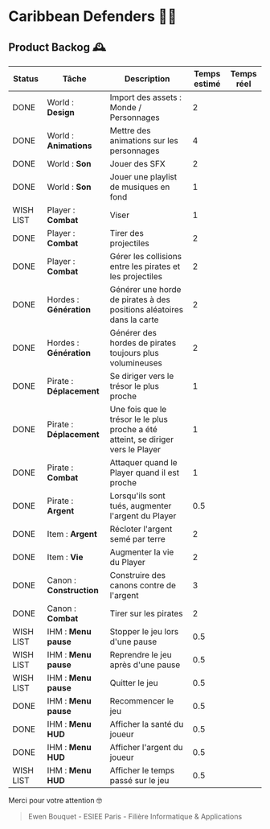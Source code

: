 # Caribbean Defenders 🏴‍☠️

## Product Backog 🕰️

| Status | Tâche | Description | Temps estimé | Temps réel | 
|----------------------------|-------------------------|--------------------------|--------------------------|--------------------------|
|DONE |  World  : **Design** | Import des assets : Monde / Personnages|2||
|DONE |  World  : **Animations** | Mettre des animations sur les personnages|4||
|DONE |  World  : **Son** | Jouer des SFX|2||
|DONE |  World  : **Son** | Jouer une playlist de musiques en fond|1||
|WISH LIST |  Player : **Combat** 		 | Viser|1||
|DONE |  Player : **Combat** 		 | Tirer des projectiles|2||
|DONE |  Player : **Combat** 		 | Gérer les collisions entre les pirates et les projectiles|2||
|DONE |  Hordes : **Génération** | Générer une horde de pirates à des positions aléatoires dans la carte|2||
|DONE |  Hordes : **Génération**	 | Générer des hordes de pirates toujours plus volumineuses|2||
|DONE |  Pirate : **Déplacement** 	 | Se diriger vers le trésor le plus proche|1||
|DONE |  Pirate : **Déplacement** 	 | Une fois que le trésor le le plus proche a été atteint, se diriger vers le Player|1||
|DONE |  Pirate : **Combat** 		 | Attaquer quand le Player quand il est proche |1||
|DONE |  Pirate : **Argent** 		 | Lorsqu'ils sont tués, augmenter l'argent du Player|0.5||
|DONE |  Item : **Argent** 		 | Récloter l'argent semé par terre|2||
|DONE |  Item : **Vie** 		 | Augmenter la vie du Player|2||
|DONE |  Canon  : **Construction** 	 | Construire des canons contre de l'argent|3||
|DONE |  Canon  : **Combat** 	 | Tirer sur les pirates|2||
|WISH LIST |  IHM : **Menu pause** | Stopper le jeu lors d'une pause|0.5||
|WISH LIST |  IHM : **Menu pause** | Reprendre le jeu après d'une pause|0.5||
|WISH LIST |  IHM : **Menu pause** | Quitter le jeu|0.5||
|DONE |  IHM : **Menu pause** | Recommencer le jeu|0.5||
|DONE |  IHM : **Menu HUD** | Afficher la santé du joueur|0.5||
|DONE |  IHM : **Menu HUD** | Afficher l'argent du joueur|0.5||
|WISH LIST |  IHM : **Menu HUD** | Afficher le temps passé sur le jeu|0.5||

Merci pour votre attention 🤓

> Ewen Bouquet - ESIEE Paris - Filière Informatique & Applications